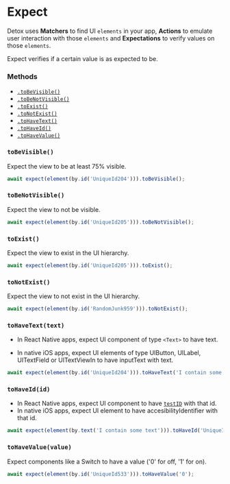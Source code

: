 # Expect

Detox uses **Matchers** to find UI `elements` in your app, **Actions** to emulate user interaction with those `elements` and **Expectations** to verify values on those `elements`.

Expect verifies if a certain value is as expected to be.

### Methods

- [`.toBeVisible()`](#tobevisible)
- [`.toBeNotVisible()`](#tobenotvisible)
- [`.toExist()`](#toexist)
- [`.toNotExist()`](#tonotexist)
- [`.toHaveText()`](#tohavetexttext)
- [`.toHaveId()`](#tohaveidid)
- [`.toHaveValue()`](#tohavevaluevalue)


### `toBeVisible()`
Expect the view to be at least 75% visible.

```js
await expect(element(by.id('UniqueId204'))).toBeVisible();
```

### `toBeNotVisible()`
Expect the view to not be visible.

```js
await expect(element(by.id('UniqueId205'))).toBeNotVisible();
```

### `toExist()`
Expect the view to exist in the UI hierarchy.

```js
await expect(element(by.id('UniqueId205'))).toExist();
```

### `toNotExist()`
Expect the view to not exist in the UI hierarchy.

```js
await expect(element(by.id('RandomJunk959'))).toNotExist();
```

### `toHaveText(text)`
- In React Native apps, expect UI component of type `<Text>` to have text.

- In native iOS apps, expect UI elements of type UIButton, UILabel, UITextField or UITextViewIn to have inputText with text.

```js
await expect(element(by.id('UniqueId204'))).toHaveText('I contain some text');
```

### `toHaveId(id)`
- In React Native apps, expect UI component to have [`testID`](https://facebook.github.io/react-native/docs/view.html#testid) with that id.
- In native iOS apps, expect UI element to have accesibilityIdentifier with that id.

```js
await expect(element(by.text('I contain some text'))).toHaveId('UniqueId204');
```

### `toHaveValue(value)`
Expect components like a Switch to have a value ('0' for off, '1' for on).

```js
await expect(element(by.id('UniqueId533'))).toHaveValue('0');
```
